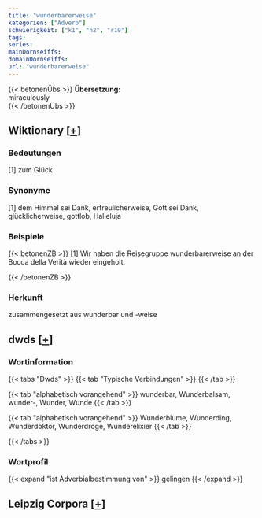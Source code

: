 ```yaml
---
title: "wunderbarerweise"
kategorien: ["Adverb"]
schwierigkeit: ["k1", "h2", "r19"]
tags:
series:
mainDornseiffs:
domainDornseiffs:
url: "wunderbarerweise"
---
```


{{< betonenÜbs >}}
**Übersetzung:**  
miraculously  
{{< /betonenÜbs >}}

## Wiktionary [[+](https://de.wiktionary.org/wiki/wunderbarerweise)]

### Bedeutungen
[1] zum Glück  

### Synonyme
[1] dem Himmel sei Dank, erfreulicherweise, Gott sei Dank, glücklicherweise, gottlob, Halleluja  

### Beispiele
{{< betonenZB >}}
[1] Wir haben die Reisegruppe wunderbarerweise an der Bocca della Verità wieder eingeholt.  

{{< /betonenZB >}}
### Herkunft
zusammengesetzt aus wunderbar und -weise  



## dwds [[+](https://www.dwds.de/wb/wunderbarerweise)]

### Wortinformation
{{< tabs "Dwds" >}}
{{< tab "Typische Verbindungen" >}}
{{< /tab >}}

{{< tab "alphabetisch vorangehend" >}}
wunderbar, Wunderbalsam, wunder-, Wunder, Wunde
{{< /tab >}}

{{< tab "alphabetisch vorangehend" >}}
Wunderblume, Wunderding, Wunderdoktor, Wunderdroge, Wunderelixier
{{< /tab >}}

{{< /tabs >}}

### Wortprofil
{{< expand "ist Adverbialbestimmung von" >}} gelingen {{< /expand >}}

## Leipzig Corpora [[+](https://corpora.uni-leipzig.de/en/res?word=wunderbarerweise&corpusId=deu_newscrawl-public_2018)]

